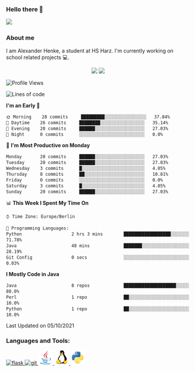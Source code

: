 <h3>Hello there 👋</h3>
<img src='https://media.giphy.com/media/bcKmIWkUMCjVm/giphy.gif' width='200"'>

<h3>About me</h3>

I am Alexander Henke, a student at HS Harz. I'm currently working on school related projects 💻.
</br>
<p align="center">
 <img src="https://github-readme-stats.vercel.app/api?username=4l3H3&theme=synthwave" width = 400>
 <img src="http://github-readme-streak-stats.herokuapp.com?user=4l3H3&theme=synthwave&date_format=M%20j%5B%2C%20Y%5D" width = 400>
</p>






<!--START_SECTION:waka-->
![Profile Views](http://img.shields.io/badge/Profile%20Views-55-blue)

![Lines of code](https://img.shields.io/badge/From%20Hello%20World%20I%27ve%20Written-5487%20lines%20of%20code-blue)

**I'm an Early 🐤** 

```text
🌞 Morning    28 commits     █████████░░░░░░░░░░░░░░░░   37.84% 
🌆 Daytime    26 commits     ████████░░░░░░░░░░░░░░░░░   35.14% 
🌃 Evening    20 commits     ██████░░░░░░░░░░░░░░░░░░░   27.03% 
🌙 Night      0 commits      ░░░░░░░░░░░░░░░░░░░░░░░░░   0.0%

```
📅 **I'm Most Productive on Monday** 

```text
Monday       20 commits     ██████░░░░░░░░░░░░░░░░░░░   27.03% 
Tuesday      20 commits     ██████░░░░░░░░░░░░░░░░░░░   27.03% 
Wednesday    3 commits      █░░░░░░░░░░░░░░░░░░░░░░░░   4.05% 
Thursday     8 commits      ██░░░░░░░░░░░░░░░░░░░░░░░   10.81% 
Friday       0 commits      ░░░░░░░░░░░░░░░░░░░░░░░░░   0.0% 
Saturday     3 commits      █░░░░░░░░░░░░░░░░░░░░░░░░   4.05% 
Sunday       20 commits     ██████░░░░░░░░░░░░░░░░░░░   27.03%

```


📊 **This Week I Spent My Time On** 

```text
⌚︎ Time Zone: Europe/Berlin

💬 Programming Languages: 
Python                   2 hrs 3 mins        ██████████████████░░░░░░░   71.78% 
Java                     48 mins             ███████░░░░░░░░░░░░░░░░░░   28.19% 
Git Config               0 secs              ░░░░░░░░░░░░░░░░░░░░░░░░░   0.03%

```

**I Mostly Code in Java** 

```text
Java                     8 repos             ████████████████████░░░░░   80.0% 
Perl                     1 repo              ██░░░░░░░░░░░░░░░░░░░░░░░   10.0% 
Python                   1 repo              ██░░░░░░░░░░░░░░░░░░░░░░░   10.0%

```



 Last Updated on 05/10/2021
<!--END_SECTION:waka-->

<h3 align="left">Languages and Tools:</h3>
<p align="left"> <a href="https://flask.palletsprojects.com/" target="_blank"> <img src="https://www.vectorlogo.zone/logos/pocoo_flask/pocoo_flask-icon.svg" alt="flask" width="40" height="40"/> </a> <a href="https://git-scm.com/" target="_blank"> <img src="https://www.vectorlogo.zone/logos/git-scm/git-scm-icon.svg" alt="git" width="40" height="40"/> </a> <a href="https://www.java.com" target="_blank"> <img src="https://raw.githubusercontent.com/devicons/devicon/master/icons/java/java-original.svg" alt="java" width="40" height="40"/> </a> <a href="https://www.linux.org/" target="_blank"> <img src="https://raw.githubusercontent.com/devicons/devicon/master/icons/linux/linux-original.svg" alt="linux" width="40" height="40"/> </a> <a href="https://www.python.org" target="_blank"> <img src="https://raw.githubusercontent.com/devicons/devicon/master/icons/python/python-original.svg" alt="python" width="40" height="40"/> </a> </p>




